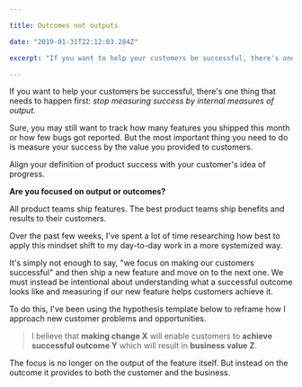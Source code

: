 ```yaml
---

title: Outcomes not outputs

date: "2019-01-31T22:12:03.284Z"

excerpt: "If you want to help your customers be successful, there's one thing that needs to happen first: stop measuring success by internal measures of output."

---
```


If you want to help your customers be successful, there's one thing that needs to happen first: *stop measuring success by internal measures of output.*

Sure, you may still want to track how many features you shipped this month or how few bugs got reported. But the most important thing you need to do is measure your success by the value you provided to customers.

Align your definition of product success with your customer's idea of progress.

**Are you focused on output or outcomes?**

All product teams ship features. The best product teams ship benefits and results to their customers.

Over the past few weeks, I've spent a lot of time researching how best to apply this mindset shift to my day-to-day work in a more systemized way.

It's simply not enough to say, "we focus on making our customers successful" and then ship a new feature and move on to the next one. We must instead be intentional about understanding what a successful outcome looks like and measuring if our new feature helps customers achieve it.

To do this, I've been using the hypothesis template below to reframe how I approach new customer problems and opportunities.  
 

>I believe that **making change X** will enable customers to **achieve successful outcome Y** which will result in **business value Z**.

The focus is no longer on the output of the feature itself. But instead on the outcome it provides to both the customer and the business.